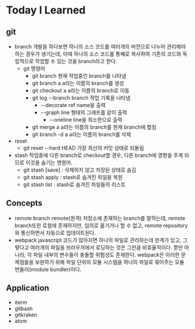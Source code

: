 # Today I Learned
## git
  - branch
    개발을 하다보면 하나의 소스 코드를 여러개의 버전으로 나누어 관리해야 하는 경우가 생기는데,
    이때 하나의 소스 코드를 통째로 복사하여 기존의 코드와 독립적으로 작업할 수 있는 것을 branch라고 한다.
    - git 명령어
      - git branch
        현재 작업중인 branch를 나타냄
      - git branch a
        a라는 이름의 branch를 생성
      - git checkout a
        a라는 이름의 branch로 이동
      - git log --branch
        branch 작업 기록을 나타냄
        - --decorate
          ref name을 출력
        - --graph
          line 형태의 그래프를 같이 출력
          - --oneline
            line을 최소한으로 출력
      - git merge a
        a라는 이름의 branch를 현재 branch에 합침
      - git branch -d a
        a라는 이름의 branch를 삭제
  - reset
      - git reset --hard HEAD
        가장 최신의 커밋 상태로 되돌림
  - stash
    작업중에 다른 branch로 checkout할 경우, 다른 branch에 영향을 주게 되므로 이것을 숨기는 명령어.
    - git stash [save] : 삭제하지 않고 저장된 상태로 숨김
    - git stash apply : stash로 숨겨진 파일을 복원
    - git stash list : stash로 숨겨진 파일들의 리스트

## Concepts
- remote branch
  remote(원격) 저장소에 존재하는 branch를 말하는데,
  remote branch또한 로컬에 존재하지만, 임의로 옮기거나 할 수 없고,
  remote repository와 통신하면서 자동으로 업데이트된다.
- webpack
  javascript 코드가 많아지면 하나의 파일로 관리하는데 한계가 있고,
  그렇다고 여러개의 파일을 브라우저에서 로딩하는 것은 그만큼 비효율적이다.
  뿐만 아니라, 각 파일 내부의 변수들이 충돌할 위험성도 존재한다.
  webpack은 이러한 문제점들을 보완하기 위해 파일 단위의 모듈 시스템을 하나의 파일로 묶어주는 모듈 번들러(module bundler)이다.

## Application
- iterm  
- gitbash
- gitkraken
- atom
